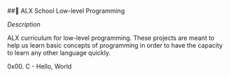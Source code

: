 ##🔗 ALX School Low-level Programming


*Description*

ALX curriculum for low-level programming. These projects are meant to help us learn basic concepts of programming in order to have the capacity to learn any other language quickly.

0x00. C - Hello, World
